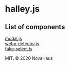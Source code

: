 # halley.js

## List of components
[modal.js](packages/lib/modal)<br />
[webp-detector.js](packages/lib/webp-detector)<br />
[fake-select.js](packages/lib/fake-select)

MIT. © 2020 NovaHaus